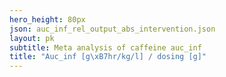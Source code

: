 ```yaml
---
hero_height: 80px
json: auc_inf_rel_output_abs_intervention.json
layout: pk
subtitle: Meta analysis of caffeine auc_inf
title: "Auc_inf [g\xB7hr/kg/l] / dosing [g]"
---
```


